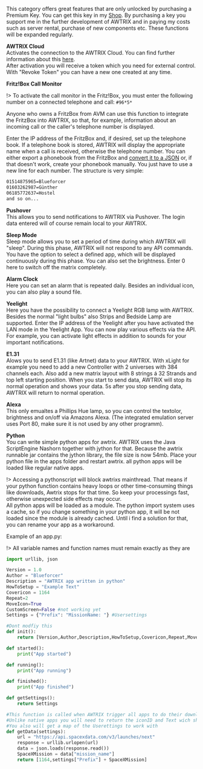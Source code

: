 
This category offers great features that are only unlocked by purchasing a Premium Key. You can get this key in my [Shop](https://blueforcer.de/shop/).
By purchasing a key you support me in the further development of AWTRIX and in paying my costs such as server rental, purchase of new components etc.
These functions will be expanded regularly.


**AWTRIX Cloud**  
Activates the connection to the AWTRIX Cloud. You can find further information about this [here](/en-en/cloud.md).  
After activation you will receive a token which you need for external control. With "Revoke Token" you can have a new one created at any time.

**Fritz!Box Call Monitor**  

!> To activate the call monitor in the Fritz!Box, you must enter the following number on a connected telephone and call: ``#96*5*``  

Anyone who owns a FritzBox from AVM can use this function to integrate the FritzBox into AWTRIX, so that, for example, information about an incoming call or the caller's telephone number is displayed.
  
Enter the IP address of the FritzBox and, if desired, set up the telephone book. If a telephone book is stored, AWTRIX will display the appropriate name when a call is received, otherwise the telephone number.   You can either export a phonebook from the FritzBox and [convert it to a JSON](http://www.utilities-online.info/xmltojson/) or, if that doesn't work, create your phonebook manually. You just have to use a new line for each number. The structure is very simple:
``` BASH
01514875965=Blueforcer
01603262987=Günther
06185772637=Hostel
and so on...
```  

**Pushover**  
This allows you to send notifications to AWTRIX via Pushover. The login data entered will of course remain local to your AWTRIX.

**Sleep Mode**  
Sleep mode allows you to set a period of time during which AWTRIX will "sleep". During this phase, AWTRIX will not respond to any API commands. You have the option to select a defined app, which will be displayed continuously during this phase. You can also set the brightness. Enter 0 here to switch off the matrix completely.

**Alarm Clock**   
Here you can set an alarm that is repeated daily. Besides an individual icon, you can also play a sound file.

**Yeelight**  
Here you have the possibility to connect a Yeelight RGB lamp with AWTRIX. Besides the normal "light bulbs" also Strips and Bedside Lamp are supported. Enter the IP address of the Yeelight after you have activated the LAN mode in the Yeelight App. You can now play various effects via the API. For example, you can activate light effects in addition to sounds for your important notifications.

**E1.31**  
Alows you to send E1.31 (like Artnet) data to your AWTRIX. With xLight for example you need to add a new Controller with 2 universes with 384 channels each. Also add a new matrix layout with 8 strings á 32 Strands and top left starting position. When you start to send data, AWTRIX will stop its normal operation and shows your data. 5s after you stop sending data, AWTRIX will return to normal operation.

**Alexa**  
This only emualtes a Phillips Hue lamp, so you can control the textolor, brightness and on/off via Amazons Alexa. (The integrated emulation server uses Port 80, make sure it is not used by any other programm).

**Python**  
You can write simple python apps for awtrix.
AWTRIX uses the Java ScriptEngine Nashorn together with jython for that. Because the awtrix runnable jar contains the jython library, the file size is now 54mb.
Place your python file in the apps folder and restart awtrix. all python apps will be loaded like regular native apps.


!> Accessing a pythonscript will block awtrixs mainthread. That means if your python function contains heavy loops or other time-consuming things like downloads, Awtrix stops for that time. So keep your processings fast, otherwise unexpected side effects may occur.  
All python apps will be loaded as a module. The python import system uses a cache, so if you change something in your python app, it will be not loaded since the module is already cached. Until i find a solution for that, you can rename your app as a workaround.


Example of an app.py:

!> All variable names and function names must remain exactly as they are

```python
import urllib, json

Version = 1.0
Author = "Blueforcer"
Description = "AWTRIX app written in python"
HowToSetup = "Example Text"
Covericon = 1164
Repeat=2
MoveIcon=True
CustomScreen=False #not working yet
Settings = {"Prefix": "MissionName: "} #Usersettings

#Dont modfiy this
def init():	
    return [Version,Author,Description,HowToSetup,Covericon,Repeat,MoveIcon,CustomScreen]

def started():
    print("App started")

def running():
    print("App running")

def finished():
    print("App finished")

def getSettings():
    return Settings   

#This function is called when AWTRIX trigger all apps to do their downloads.
#Unlike native apps you will need to return the iconID and Text wich should be show
#You also will get a map of the Userettings to work with
def getData(settings):
    url = "https://api.spacexdata.com/v3/launches/next"
    response = urllib.urlopen(url)
    data = json.loads(response.read())
    SpaceXMission = data["mission_name"]
    return [1164,settings["Prefix"] + SpaceXMission]
```    
